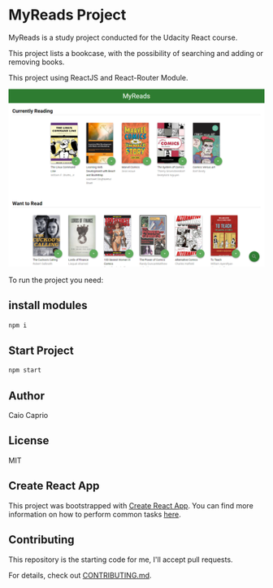 # MyReads Project

MyReads is a study project conducted for the Udacity React course.

This project lists a bookcase, with the possibility of searching and adding or removing books.

This project using ReactJS and React-Router Module.

![MYREADS](/.picturesForReadme/myreads.png)

To run the project you need:

## install modules

```sh
npm i
```

## Start Project

```sh
npm start
```

## Author

Caio Caprio

## License

MIT

## Create React App

This project was bootstrapped with [Create React App](https://github.com/facebookincubator/create-react-app). You can find more information on how to perform common tasks [here](https://github.com/facebookincubator/create-react-app/blob/master/packages/react-scripts/template/README.md).

## Contributing

This repository is the starting code for me, I'll accept pull requests.

For details, check out [CONTRIBUTING.md](CONTRIBUTING.md).
